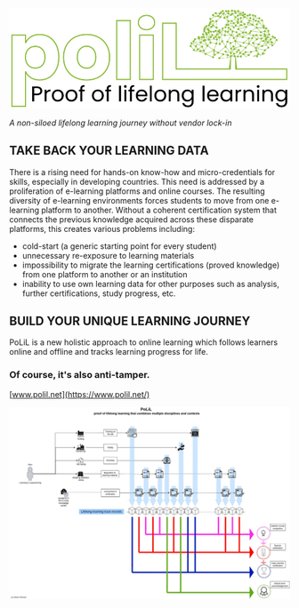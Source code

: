 [![PoLiL](https://raw.githubusercontent.com/AltiMario/PoLiL/main/website/polil.net/logo-white.png)](https://www.polil.net/)

_A non-siloed lifelong learning journey without vendor lock-in_

## TAKE BACK YOUR LEARNING DATA
There is a rising need for hands-on know-how and micro-credentials for skills, especially in developing countries. This need is addressed by a proliferation of e-learning platforms and online courses. 
The resulting diversity of e-learning environments forces students to move from one e-learning platform to another. 
Without a coherent certification system that connects the previous knowledge acquired across these disparate platforms, this creates various problems including: 
- cold-start (a generic starting point for every student)
- unnecessary re-exposure to learning materials
- impossibility to migrate the learning certifications (proved knowledge) from one platform to another or an institution
- inability to use own learning data for other purposes such as analysis, further certifications, study progress, etc.

## BUILD YOUR UNIQUE LEARNING JOURNEY

PoLiL is a new holistic approach to online learning which follows learners online and offline and tracks learning progress for life. 
### Of course, it's also anti-tamper.


[www.polil.net](https://www.polil.net/)

[![PoLiL](https://raw.githubusercontent.com/e-Learning-DAO/PoLiL/main/resources/POLIL%20-%20combines%20multiple%20disciplines%20and%20contexts.jpg)](https://www.polil.net/)
